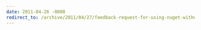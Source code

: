 ```yaml
---
date: 2011-04-26 -0800
redirect_to: /archive/2011/04/27/feedback-request-for-using-nuget-without-committing-packages.aspx/
---
```

